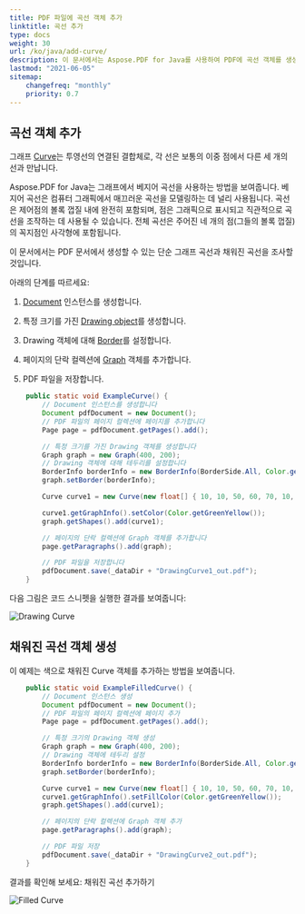 ```yaml
---
title: PDF 파일에 곡선 객체 추가
linktitle: 곡선 추가
type: docs
weight: 30
url: /ko/java/add-curve/
description: 이 문서에서는 Aspose.PDF for Java를 사용하여 PDF에 곡선 객체를 생성하는 방법을 설명합니다.
lastmod: "2021-06-05"
sitemap:
    changefreq: "monthly"
    priority: 0.7
---
```


## 곡선 객체 추가

그래프 [Curve](https://reference.aspose.com/pdf/java/com.aspose.pdf.drawing/Curve)는 투영선의 연결된 결합체로, 각 선은 보통의 이중 점에서 다른 세 개의 선과 만납니다.

Aspose.PDF for Java는 그래프에서 베지어 곡선을 사용하는 방법을 보여줍니다.
베지어 곡선은 컴퓨터 그래픽에서 매끄러운 곡선을 모델링하는 데 널리 사용됩니다. 곡선은 제어점의 볼록 껍질 내에 완전히 포함되며, 점은 그래픽으로 표시되고 직관적으로 곡선을 조작하는 데 사용될 수 있습니다.
전체 곡선은 주어진 네 개의 점(그들의 볼록 껍질)의 꼭지점인 사각형에 포함됩니다.

이 문서에서는 PDF 문서에서 생성할 수 있는 단순 그래프 곡선과 채워진 곡선을 조사할 것입니다.

아래의 단계를 따르세요:

1. [Document](https://reference.aspose.com/pdf/java/com.aspose.pdf/Document) 인스턴스를 생성합니다.

1. 특정 크기를 가진 [Drawing object](https://reference.aspose.com/pdf/java/com.aspose.pdf.drawing/package-frame)를 생성합니다.

1. Drawing 객체에 대해 [Border](https://reference.aspose.com/pdf/java/com.aspose.pdf.drawing/Graph#setBorder-com.aspose.pdf.BorderInfo-)를 설정합니다.

1. 페이지의 단락 컬렉션에 [Graph](https://reference.aspose.com/pdf/java/com.aspose.pdf.drawing/Graph) 객체를 추가합니다.

1. PDF 파일을 저장합니다.

```java
    public static void ExampleCurve() {
        // Document 인스턴스를 생성합니다
        Document pdfDocument = new Document();
        // PDF 파일의 페이지 컬렉션에 페이지를 추가합니다
        Page page = pdfDocument.getPages().add();

        // 특정 크기를 가진 Drawing 객체를 생성합니다
        Graph graph = new Graph(400, 200);
        // Drawing 객체에 대해 테두리를 설정합니다
        BorderInfo borderInfo = new BorderInfo(BorderSide.All, Color.getGreen());
        graph.setBorder(borderInfo);

        Curve curve1 = new Curve(new float[] { 10, 10, 50, 60, 70, 10, 100, 120});

        curve1.getGraphInfo().setColor(Color.getGreenYellow());
        graph.getShapes().add(curve1);

        // 페이지의 단락 컬렉션에 Graph 객체를 추가합니다
        page.getParagraphs().add(graph);

        // PDF 파일을 저장합니다
        pdfDocument.save(_dataDir + "DrawingCurve1_out.pdf");
    }
```


다음 그림은 코드 스니펫을 실행한 결과를 보여줍니다:

![Drawing Curve](drawing_curve.png)

## 채워진 곡선 객체 생성

이 예제는 색으로 채워진 Curve 객체를 추가하는 방법을 보여줍니다.

```java
    public static void ExampleFilledCurve() {
        // Document 인스턴스 생성
        Document pdfDocument = new Document();
        // PDF 파일의 페이지 컬렉션에 페이지 추가
        Page page = pdfDocument.getPages().add();

        // 특정 크기의 Drawing 객체 생성
        Graph graph = new Graph(400, 200);
        // Drawing 객체에 테두리 설정
        BorderInfo borderInfo = new BorderInfo(BorderSide.All, Color.getGreen());
        graph.setBorder(borderInfo);

        Curve curve1 = new Curve(new float[] { 10, 10, 50, 60, 70, 10, 100, 120});
        curve1.getGraphInfo().setFillColor(Color.getGreenYellow());
        graph.getShapes().add(curve1);

        // 페이지의 단락 컬렉션에 Graph 객체 추가
        page.getParagraphs().add(graph);

        // PDF 파일 저장
        pdfDocument.save(_dataDir + "DrawingCurve2_out.pdf");
    }
```


결과를 확인해 보세요: 채워진 곡선 추가하기

![Filled Curve](filled_curve.png)